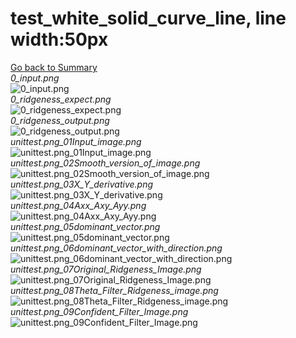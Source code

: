 # test_white_solid_curve_line, line width:50px   
[Go back to Summary](../summary.md)  
*0_input.png*  
![0_input.png](./data/0_input.png)  
*0_ridgeness_expect.png*  
![0_ridgeness_expect.png](./data/0_ridgeness_expect.png)  
*0_ridgeness_output.png*  
![0_ridgeness_output.png](./data/0_ridgeness_output.png)  
*unittest.png_01Input_image.png*  
![unittest.png_01Input_image.png](./data/unittest.png_01Input_image.png)  
*unittest.png_02Smooth_version_of_image.png*  
![unittest.png_02Smooth_version_of_image.png](./data/unittest.png_02Smooth_version_of_image.png)  
*unittest.png_03X_Y_derivative.png*  
![unittest.png_03X_Y_derivative.png](./data/unittest.png_03X_Y_derivative.png)  
*unittest.png_04Axx_Axy_Ayy.png*  
![unittest.png_04Axx_Axy_Ayy.png](./data/unittest.png_04Axx_Axy_Ayy.png)  
*unittest.png_05dominant_vector.png*  
![unittest.png_05dominant_vector.png](./data/unittest.png_05dominant_vector.png)  
*unittest.png_06dominant_vector_with_direction.png*  
![unittest.png_06dominant_vector_with_direction.png](./data/unittest.png_06dominant_vector_with_direction.png)  
*unittest.png_07Original_Ridgeness_Image.png*  
![unittest.png_07Original_Ridgeness_Image.png](./data/unittest.png_07Original_Ridgeness_Image.png)  
*unittest.png_08Theta_Filter_Ridgeness_image.png*  
![unittest.png_08Theta_Filter_Ridgeness_image.png](./data/unittest.png_08Theta_Filter_Ridgeness_image.png)  
*unittest.png_09Confident_Filter_Image.png*  
![unittest.png_09Confident_Filter_Image.png](./data/unittest.png_09Confident_Filter_Image.png)  
